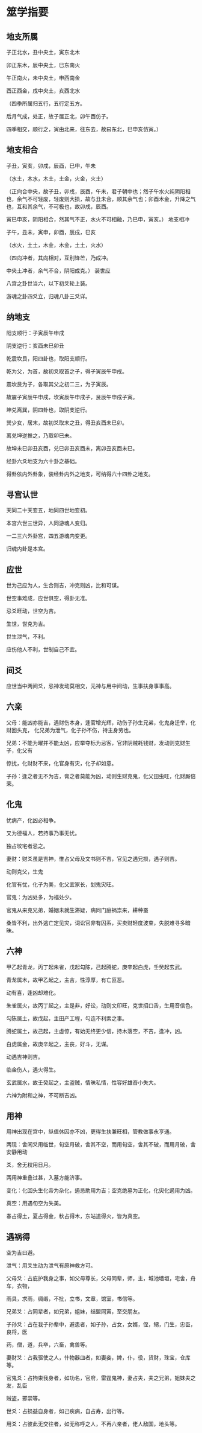 # 筮学指要

## 地支所属

子正北水，丑中央土，寅东北木

卯正东木，辰中央土，巳东南火

午正南火，未中央土，申西南金

酉正西金，戌中央土，亥西北水

（四季所属归五行，五行定五方。

后月气成，处正，故子居正北，卯午酉仿子。

四季相交，顺行之，寅由北来，往东去，故曰东北，巳申亥仿寅。）

## 地支相合

子丑，寅亥，卯戌，辰酉，巳申，午未

（水土，木水，木土，土金，火金，火土）

（正向合中央，故子丑，卯戌，辰酉，午未，君子朝中也；然子午水火纯阴阳相也，余气不可轻废，轻废则大损，故与丑未合，顺其余气也；卯酉木金，升降之气也，互和其余气，不可极也，故卯戌，辰酉。

寅巳申亥，阴阳相合，然其气不正，水火不可相融，乃巳申，寅亥。） 地支相冲

子午，丑未，寅申，卯酉，辰戌，巳亥

（水火，土土，木金，木金，土土，火水）

（四向冲者，其向相对，互别锋芒，乃成冲。

中央土冲者，余气不合，阴阳成克。） 装世应

八宫之卦世当六，以下初爻轮上装。

游魂之卦四爻立，归魂八卦三爻详。

## 纳地支

阳支顺行：子寅辰午申戌

阴支逆行：亥酉未巳卯丑

乾震坎艮，阳四卦也，取阳支顺行。

乾为父，为首，故初爻取首之子，得子寅辰午申戌。

震坎艮为子，各取其父之初二三，为子寅辰。

故震子寅辰午申戌，坎寅辰午申戌子，艮辰午申戌子寅。

坤兑离巽，阴四卦也，取阴支逆行。

巽少女，居末，故初爻取末之丑，得丑亥酉未巳卯。

离兑坤逆推之，乃取卯巳未。

故坤未巳卯丑亥酉，兑巳卯丑亥酉未，离卯丑亥酉未巳。

经卦六爻地支为六十卦之基础。

得卦依内外卦象，装经卦内外之地支，可纳得六十四卦之地支。

## 寻宫认世

天同二十天变五，地同四世地变初。

本宫六世三世异，人同游魂人变归。

一二三六外卦宫，四五游魂内变更。

归魂内卦是本宫。

## 应世

世为己应为人，生合则吉，冲克则凶，比和可谋。

世空事难成，应世俱空，得卦无准。

忌爻旺动，世空为吉。

生世，世克为吉。

世生泄气，不利。

应伤他人不利，世制自己不宜。

## 间爻

应世当中两间爻，忌神发动莫相交，元神与用中间动，生事扶身事事高。

## 六亲

父母：能凶亦能吉，遇财伤本身，逢官增光辉，动伤子孙生兄弟，化鬼身迁举，化财回头克， 化兄弟为泄气，化子孙不伤，持主身劳也。

兄弟：不能为曜并不能太凶，应举夺标为忌客，官非阴贼耗钱财，发动则克财生子，化父有

惊扰，化财财不来，化官身有灾，化子却如意。

子孙：逢之者无不为吉，膏之者莫能为凶，动则生财克鬼，化父田虫旺，化财厮倍荣。

## 化鬼

忧病产，化凶必相争。

又为德福人，若持事乃事无忧。

独占坟宅者忌之。

妻财：财爻虽是吉神，惟占父母及文书则不吉，官见之遇兄损，遇子则吉。

动则克父，生鬼

化官有忧，化子为美，化父宜家长，划鬼灾旺。

官鬼：为凶处多，为福处少。

官鬼从来克兄弟，婚姻未就生滞疑，病同门庭祸祟来，耕种蚕

桑皆不利，出外逃亡定见灾，词讼官非有囚系，买卖财轻度波束，失脱难寻多暗昧。

## 六神

甲乙起青龙，丙丁起朱雀，戊起勾陈，己起腾蛇，庚辛起白虎，壬癸起玄武。

青龙属木，故甲乙起之，主吉，性淳厚，有亡叵恶。

动有喜，逢凶却难化。

朱雀属火，故丙丁起之，主是非，好讼，动则文印旺，克世招口舌，生用音信色。

勾陈属土，故戊起，主田产工程，勾连不利索之事。

腾蛇属土，故己起，主虚惊，有始无终更少信，持木落空，不吉，逢冲，凶。

白虎属金，故庚辛起之，主丧，好斗，无谋。

动遇吉神则吉。

临金伤人，遇火得生。

玄武属水，故壬癸起之，主盗贼，情昧私情，性容好雄吝小失大。

六神为附和之神，不可断吉凶。

## 用神

用神出现在宫中，纵值休囚亦不凶，更得生扶兼旺相，管教做事永亨通。

两现：舍闲爻用临世，旬空月破，舍其不空，而用旬空，舍其不破，而用月破，舍安静用动

爻，舍无权用日月。

两用神重叠过甚，入墓方能济事。

变化：化回头生化帝为杂化，遏忌助用为吉；空克绝墓为正化，化臾化遏用为凶。

真空：用遇旬空为失美。

春占得土，夏占得金，秋占得木，东站道得火，皆为真空。

## 遇祸得

空为吉曰避。

泄气：用爻生动为泄气有原神救方可。

父母爻：占庇护我身之事，如父母尊长，父母同辈，师，主，城池墙垣，宅舍，舟车，衣物，

雨具，求雨，绸缎，不批，立书，文章，馆室，书信等。

兄弟爻：占同辈者，如兄弟，姐妹，结盟同寅，至交朋友。

子孙爻：占在我子孙辈中，避患者，如子孙，占女，女婿，侄，甥，门生，忠臣，良将，医

药，僧，道，兵卒，六畜，禽兽等。

妻财爻：占我驱使之人，什物器皿者，如妻妾，婢，仆，役，货财，珠宝，仓库等。

官鬼爻：占拘束我身者，如功名，官府，雷霆鬼神，妻占夫，夫之兄弟，姐妹夫之友，乱臣

贼盗，邪崇等。

世爻：占损益自身者，如己疾病，自占寿，出行等。

用爻：占彼此无交往者，如无称呼之人，不再六亲者，佬人敌国，地头等。
